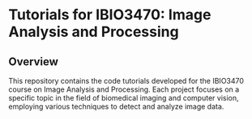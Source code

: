 # Tutorials for IBIO3470: Image Analysis and Processing

## Overview
This repository contains the code tutorials developed for the IBIO3470 course on Image Analysis and Processing. Each project focuses on a specific topic in the field of biomedical imaging and computer vision, employing various techniques to detect and analyze image data.
